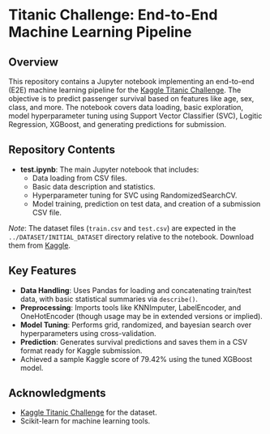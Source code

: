 # Titanic Challenge: End-to-End Machine Learning Pipeline

## Overview
This repository contains a Jupyter notebook implementing an end-to-end (E2E) machine learning pipeline for the [Kaggle Titanic Challenge](https://www.kaggle.com/c/titanic). The objective is to predict passenger survival based on features like age, sex, class, and more. The notebook covers data loading, basic exploration, model hyperparameter tuning using Support Vector Classifier (SVC), Logitic Regression, XGBoost, and generating predictions for submission.

## Repository Contents
- **test.ipynb**: The main Jupyter notebook that includes:
  - Data loading from CSV files.
  - Basic data description and statistics.
  - Hyperparameter tuning for SVC using RandomizedSearchCV.
  - Model training, prediction on test data, and creation of a submission CSV file.

*Note*: The dataset files (`train.csv` and `test.csv`) are expected in the `../DATASET/INITIAL_DATASET` directory relative to the notebook. Download them from [Kaggle](https://www.kaggle.com/c/titanic/data).

## Key Features
- **Data Handling**: Uses Pandas for loading and concatenating train/test data, with basic statistical summaries via `describe()`.
- **Preprocessing**: Imports tools like KNNImputer, LabelEncoder, and OneHotEncoder (though usage may be in extended versions or implied).
- **Model Tuning**: Performs grid, randomized, and bayesian search over hyperparameters using cross-validation.
- **Prediction**: Generates survival predictions and saves them in a CSV format ready for Kaggle submission.
- Achieved a sample Kaggle score of 79.42% using the tuned XGBoost model.

## Acknowledgments
- [Kaggle Titanic Challenge](https://www.kaggle.com/c/titanic) for the dataset.
- Scikit-learn for machine learning tools.
